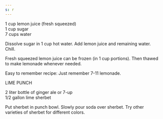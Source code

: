 ```yaml
---
s: r
---
```


1 cup lemon juice (fresh squeezed)  
1 cup sugar  
7 cups water  

Dissolve sugar in 1 cup hot water. Add lemon juice and remaining water. Chill. 

Fresh squeezed lemon juice can be frozen (in 1 cup portions). Then thawed to make lemonade 
whenever needed. 

Easy to remember recipe: Just remember 7-11 lemonade.

LIME PUNCH 

2 liter bottle of ginger ale or 7-up  
1/2 gallon lime sherbet  

Put sherbet in punch bowl. Slowly pour soda over sherbet. Try other varieties of sherbet for 
different colors.
